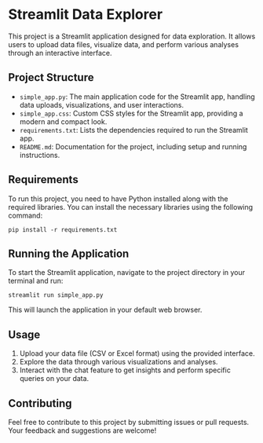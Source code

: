 # Streamlit Data Explorer

This project is a Streamlit application designed for data exploration. It allows users to upload data files, visualize data, and perform various analyses through an interactive interface.

## Project Structure

- `simple_app.py`: The main application code for the Streamlit app, handling data uploads, visualizations, and user interactions.
- `simple_app.css`: Custom CSS styles for the Streamlit app, providing a modern and compact look.
- `requirements.txt`: Lists the dependencies required to run the Streamlit app.
- `README.md`: Documentation for the project, including setup and running instructions.

## Requirements

To run this project, you need to have Python installed along with the required libraries. You can install the necessary libraries using the following command:

```
pip install -r requirements.txt
```

## Running the Application

To start the Streamlit application, navigate to the project directory in your terminal and run:

```
streamlit run simple_app.py
```

This will launch the application in your default web browser.

## Usage

1. Upload your data file (CSV or Excel format) using the provided interface.
2. Explore the data through various visualizations and analyses.
3. Interact with the chat feature to get insights and perform specific queries on your data.

## Contributing

Feel free to contribute to this project by submitting issues or pull requests. Your feedback and suggestions are welcome!